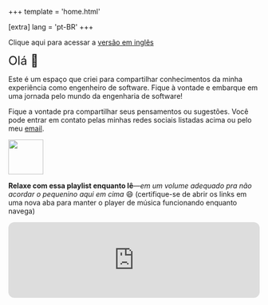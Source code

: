 +++
template = 'home.html'

[extra]
lang = 'pt-BR'
+++

Clique aqui para acessar a [versão em inglês](https://joaoalber.github.io)

<font size="5">Olá :wave:</font>

Este é um espaço que criei para compartilhar conhecimentos da minha experiência como engenheiro de software. Fique à vontade e embarque em uma jornada pelo mundo da engenharia de software!

Fique a vontade pra compartilhar seus pensamentos ou sugestões. Você pode entrar em contato pelas minhas redes sociais listadas acima ou pelo meu [email](mailto:joaoalber.dev@gmail.com).

<div>
  <img style="margin-left: 0px;" src="https://ucarecdn.com/1db1d8fd-9e32-41b2-b57d-0601dc75e305/" width="70" height="70">
</div>

**Relaxe com essa playlist enquanto lê**—*em um volume adequado pra não acordar o pequenino aqui em cima* :smile: (certifique-se de abrir os links em uma nova aba para manter o player de música funcionando enquanto navega)

<iframe style="border-radius:12px" src="https://open.spotify.com/embed/playlist/37i9dQZF1DWWQRwui0ExPn?utm_source=generator" width="100%" height="152" frameBorder="0" allowfullscreen="" allow="autoplay; clipboard-write; encrypted-media; fullscreen; picture-in-picture" loading="lazy"></iframe>
